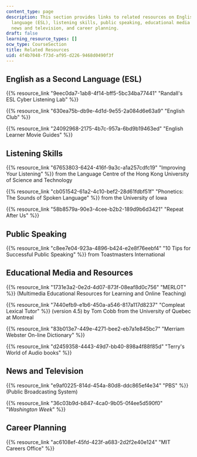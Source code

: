 ```yaml
---
content_type: page
description: This section provides links to related resources on English as a second
  language (ESL), listening skills, public speaking, educational media and resources,
  news and television, and career planning.
draft: false
learning_resource_types: []
ocw_type: CourseSection
title: Related Resources
uid: 4f4b7048-f73d-af95-d226-9468d0490f3f
---
```

## English as a Second Language (ESL)

{{% resource_link "9eec0da7-1ab8-4f14-bff5-5bc34ba77441" "Randall's ESL Cyber Listening Lab" %}}

{{% resource_link "630ea75b-db9e-4d1d-9e55-2a084d6e63a9" "English Club" %}}

{{% resource_link "24092968-2175-4b7c-957a-6bd9b19463ed" "English Learner Movie Guides" %}}

## Listening Skills

{{% resource_link "67653803-6424-416f-9a3c-a1a257cdfc19" "Improving Your Listening" %}} from the Language Centre of the Hong Kong University of Science and Technology

{{% resource_link "cb051542-61a2-4c10-bef2-28d61fdbf51f" "Phonetics: The Sounds of Spoken Language" %}} from the University of Iowa

{{% resource_link "58b8579a-90e3-4cee-b2b2-189d9b6d3421" "Repeat After Us" %}}

## Public Speaking

{{% resource_link "c8ee7e04-923a-4896-b424-e2e8f76eebf4" "10 Tips for Successful Public Speaking" %}} from Toastmasters International

## Educational Media and Resources

{{% resource_link "1731e3a2-0e2d-4d07-873f-08eaf8d0c756" "MERLOT" %}} (Multimedia Educational Resources for Learning and Online Teaching)

{{% resource_link "7440efb9-e1b6-450a-a546-817a117d8237" "Compleat Lexical Tutor" %}} (version 4.5) by Tom Cobb from the University of Quebec at Montreal

{{% resource_link "83b013e7-449e-4271-bee2-eb7a1e845bc7" "Merriam Webster On-line Dictionary" %}}

{{% resource_link "d2459358-4443-49d7-bb40-898a4f88f85d" "Terry's World of Audio books" %}}

## News and Television

{{% resource_link "e9af0225-814d-454a-80d8-ddc865ef4e34" "PBS" %}} (Public Broadcasting System)

{{% resource_link "36c03b9d-b847-4ca0-9b05-0f4ee5d590f0" "*Washington Week*" %}}

## Career Planning

{{% resource_link "ac6108ef-45fd-423f-a683-2d2f2e40e124" "MIT Careers Office" %}}